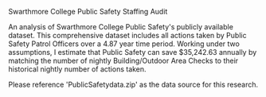 Swarthmore College Public Safety Staffing Audit

An analysis of Swarthmore College Public Safety's publicly available dataset. This comprehensive dataset includes all actions taken by Public Safety Patrol Officers over a 4.87 year time period. Working under two assumptions, I estimate that Public Safety can save $35,242.63 annually by matching the number of nightly Building/Outdoor Area Checks to their historical nightly number of actions taken. 

Please reference 'PublicSafetydata.zip' as the data source for this research.
